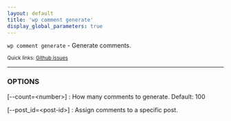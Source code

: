 ```yaml
---
layout: default
title: 'wp comment generate'
display_global_parameters: true
---
```


`wp comment generate` - Generate comments.

<small>Quick links: <a href="https://github.com/wp-cli/wp-cli/issues?q=is%3Aopen+label%3Acommand%3Agenerate+sort%3Aupdated-desc">Github issues</a></small>

<hr />

### OPTIONS

[\--count=&lt;number&gt;]
: How many comments to generate. Default: 100

[\--post_id=&lt;post-id&gt;]
: Assign comments to a specific post.



